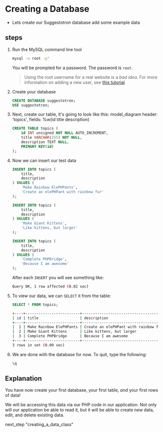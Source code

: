 # Creating a Database

* Lets create our Suggestotron database add some example data

## steps

1. Run the MySQL command line tool

    ```bash
    mysql -u root -p"
    ```

    You will be prompted for a password. The password is `root`.

    > Using the root username for a real website is a *bad idea*. For more information on adding a new user, see [this tutorial](https://www.digitalocean.com/community/articles/how-to-create-a-new-user-and-grant-permissions-in-mysql).

1. Create your database

    ```sql
    CREATE DATABASE suggestotron;
    USE suggestotron;
    ```

1. Next, create our table, it's going to look like this:
        model_diagram header: 'topics', fields: %w(id title description)

    ```sql
    CREATE TABLE topics (
        id INT unsigned NOT NULL AUTO_INCREMENT,
        title VARCHAR(255) NOT NULL,
        description TEXT NULL,
        PRIMARY KEY(id)
    );
    ```

1. Now we can insert our test data
    ```sql
    INSERT INTO topics (
        title,
        description
    ) VALUES (
        'Make Rainbow ElePHPants',
        'Create an elePHPant with rainbow fur'
    );

    INSERT INTO topics (
        title,
        description
    ) VALUES (
        'Make Giant Kittens',
        'Like kittens, but larger'
    );

    INSERT INTO topics (
        title,
        description
    ) VALUES (
        'Complete PHPBridge',
        'Because I am awesome'
    );
    ```

    After each `INSERT` you will see something like:

    ```bash
    Query OK, 1 row affected (0.02 sec)
    ```

1. To view our data, we can `SELECT` it from the table:
    ```sql
    SELECT * FROM topics;
    ```

    ```bash
    +----+-------------------------+--------------------------------------+
    | id | title                   | description                          |
    +----+-------------------------+--------------------------------------+
    |  1 | Make Rainbow ElePHPants | Create an elePHPant with rainbow fur |
    |  2 | Make Giant Kittens      | Like kittens, but larger             |
    |  3 | Complete PHPBridge      | Because I am awesome                 |
    +----+-------------------------+--------------------------------------+
    3 rows in set (0.00 sec)
    ```

1. We are done with the database for now. To quit, type the following:

    ```bash
    \q
    ```

## Explanation

You have now create your first database, your first table, *and* your first rows of data!

We will be accessing this data via our PHP code in our application. Not only will our application be able to read it, but it will be able to create new data, edit, and delete existing data.

next_step "creating_a_data_class"